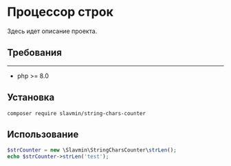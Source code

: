 # Процессор строк

Здесь идет описание проекта.

## Требования

***

- php >= 8.0

## Установка

```bush
composer require slavmin/string-chars-counter
```

## Использование

```php
$strCounter = new \Slavmin\StringCharsCounter\strLen();
echo $strCounter->strLen('test');